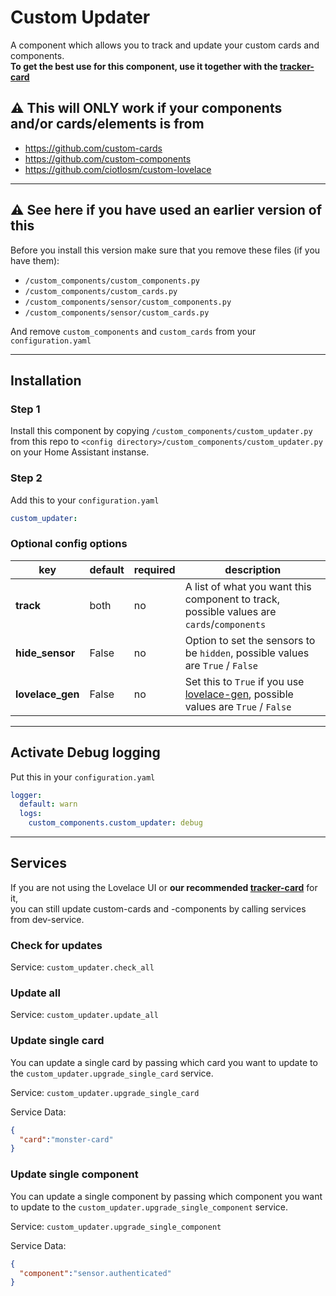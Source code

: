 # Custom Updater

A component which allows you to track and update your custom cards and components.\
**To get the best use for this component, use it together with the [tracker-card](https://github.com/custom-cards/tracker-card)**

## ⚠️ This will **ONLY** work if your components and/or cards/elements is from

- https://github.com/custom-cards
- https://github.com/custom-components
- https://github.com/ciotlosm/custom-lovelace

***

## ⚠️ See here **if** you have used an earlier version of this

Before  you install this version make sure that you remove these files (if you have them):

- `/custom_components/custom_components.py`
- `/custom_components/custom_cards.py`
- `/custom_components/sensor/custom_components.py`
- `/custom_components/sensor/custom_cards.py`

And remove `custom_components` and `custom_cards` from your `configuration.yaml`

***

## Installation

### Step 1

Install this component by copying `/custom_components/custom_updater.py` from this repo to `<config directory>/custom_components/custom_updater.py` on your Home Assistant instanse.


### Step 2

Add this to your `configuration.yaml`

```yaml
custom_updater:
```

### Optional config options

| key | default | required | description
| --- | --- | --- | ---
| **track** | both | no | A list of what you want this component to track, possible values are `cards`/`components`
| **hide_sensor** | False | no | Option to set the sensors to be `hidden`, possible values are `True` / `False`
| **lovelace_gen** | False | no | Set this to `True` if you use [lovelace-gen](https://github.com/thomasloven/homeassistant-lovelace-gen), possible values are `True` / `False`

***

## Activate Debug logging

Put this in your `configuration.yaml`

```yaml
logger:
  default: warn
  logs:
    custom_components.custom_updater: debug
```

***

## Services

If you are not using the Lovelace UI or **our recommended [tracker-card](https://github.com/custom-cards/tracker-card)** for it,\
you can still update custom-cards and -components by calling services from dev-service.

### Check for updates

Service: `custom_updater.check_all`

### Update all

Service: `custom_updater.update_all`

### Update single card

You can update a single card by passing which card you want to update to the `custom_updater.upgrade_single_card` service.

Service: `custom_updater.upgrade_single_card`

Service Data:

```json
{
  "card":"monster-card"
}
```

### Update single component

You can update a single component by passing which component you want to update to the  `custom_updater.upgrade_single_component` service.

Service: `custom_updater.upgrade_single_component`

Service Data:

```json
{
  "component":"sensor.authenticated"
}
```
